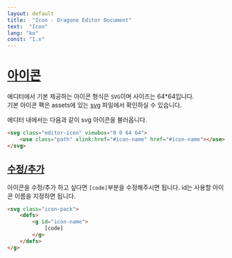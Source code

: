 ```yaml
---
layout: default
title:  "Icon - Dragone Editor Document"
text:  "Icon"
lang: "ko"
const: "1.x"
---
```


# [아이콘](#아이콘)

에디터에서 기본 제공하는 아이콘 형식은 `SVG`이며 사이즈는 64*64입니다.<br>
기본 아이콘 팩은 assets에 있는 [svg](https://raw.githubusercontent.com/lovefields/dragonEditor/main/assets/svg/pack.svg) 파일에서 확인하실 수 있습니다.

에디터 내에서는 다음과 같이 svg 아이콘을 불러옵니다.
```html
<svg class="editor-icon" viewbox="0 0 64 64">
    <use class="path" xlink:href="#icon-name" href="#icon-name"></use>
</svg>
```

## [수정/추가](#수정/추가)

아이콘을 수정/추가 하고 싶다면 `[code]`부분을 수정해주시면 됩니다.
id는 사용할 아이콘 이름을 지정하면 됩니다.
```html
<svg class="icon-pack">
    <defs>
        <g id="icon-name">
            [code]
        </g>
    </defs>
</g>
```